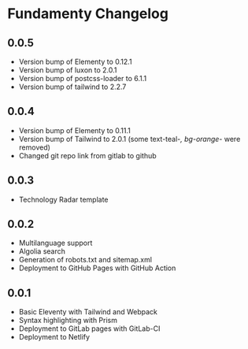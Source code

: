 # Fundamenty Changelog

## 0.0.5

* Version bump of Elementy to 0.12.1
* Version bump of luxon to 2.0.1
* Version bump of postcss-loader to 6.1.1
* Version bump of tailwind to 2.2.7


## 0.0.4

* Version bump of Elementy to 0.11.1
* Version bump of Tailwind to 2.0.1 (some text-teal-*, bg-orange-* were removed)
* Changed git repo link from gitlab to github 

## 0.0.3

* Technology Radar template

## 0.0.2

* Multilanguage support
* Algolia search
* Generation of robots.txt and sitemap.xml
* Deployment to GitHub Pages with GitHub Action

## 0.0.1

* Basic Eleventy with Tailwind and Webpack
* Syntax highlighting with Prism
* Deployment to GitLab pages with GitLab-CI
* Deployment to Netlify
